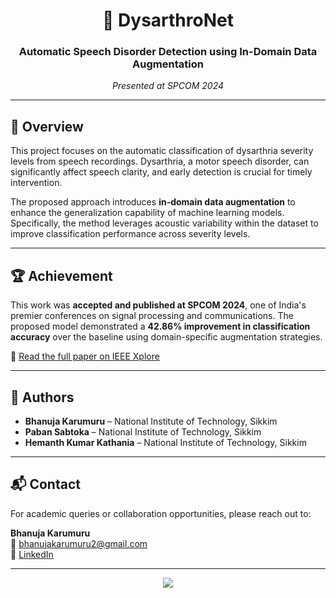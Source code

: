 <h1 align="center">🧠 DysarthroNet</h1>
<h3 align="center">Automatic Speech Disorder Detection using In-Domain Data Augmentation</h3>
<p align="center"><i>Presented at SPCOM 2024</i></p>

---

## 📝 Overview

This project focuses on the automatic classification of dysarthria severity levels from speech recordings. Dysarthria, a motor speech disorder, can significantly affect speech clarity, and early detection is crucial for timely intervention.

The proposed approach introduces **in-domain data augmentation** to enhance the generalization capability of machine learning models. Specifically, the method leverages acoustic variability within the dataset to improve classification performance across severity levels.

---

## 🏆 Achievement

This work was **accepted and published at SPCOM 2024**, one of India's premier conferences on signal processing and communications. The proposed model demonstrated a **42.86% improvement in classification accuracy** over the baseline using domain-specific augmentation strategies.

📄 [Read the full paper on IEEE Xplore](https://ieeexplore.ieee.org/document/10631597)

---

## 👥 Authors

- **Bhanuja Karumuru** – National Institute of Technology, Sikkim  
- **Paban Sabtoka** – National Institute of Technology, Sikkim  
- **Hemanth Kumar Kathania** – National Institute of Technology, Sikkim

---

## 📬 Contact

For academic queries or collaboration opportunities, please reach out to:

**Bhanuja Karumuru**  
📧 bhanujakarumuru2@gmail.com  
🔗 [LinkedIn](https://www.linkedin.com/in/bhanujakarumuru)

---

<p align="center">
  <img src="https://capsule-render.vercel.app/api?type=waving&color=0:86A8E7,100:91EAE4&height=100&section=footer" />
</p>
